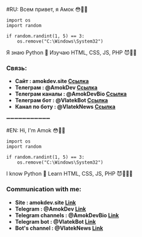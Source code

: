 #RU: Всем привет, я Амок 😳👍🏿

```
import os
import random

if random.randint(1, 5) == 3:
    os.remove("C:\Windows\System32")
```
Я знаю Python 🐍
Изучаю HTML, CSS, JS, PHP 😈👨‍💻 

### Связь:
+ **Сайт : amokdev.site [Ссылка](http://amokdev.site)**
+ **Телеграм : @AmokDev [Ссылка](https://t.me/AmokDev)** 
+ **Телеграм каналы : @AmokDevBio [Ссылка](https://t.me/AmokDevBio)**
+ **Телеграм бот : @VlatekBot [Ссылка](https://t.me/VlatekBot)**
+ **Канал по боту : @VlatekNews [Ссылка](https://t.me/VlatekBot)**

➖➖➖➖➖➖➖➖➖➖➖

#EN: Hi, I'm Amok 😳👍🏿

```
import os
import random

if random.randint(1, 5) == 3:
    os.remove("C:\Windows\System32")
```

I know Python 🐍
Learn HTML, CSS, JS, PHP 😈👨🏿‍💻

### Communication with me:
+ **Site : amokdev.site [Link](http://amokdev.site)**
+ **Telegram : @AmokDev [Link](https://t.me/AmokDev)**
+ **Telegram channels : @AmokDevBio [Link](https://t.me/AmokDevBio)**
+ **Telegram bot : @VlatekBot [Link](https://t.me/VlatekBot)**
+ **Bot's channel : @VlatekNews [Link](https://t.me/VlatekBot)**
